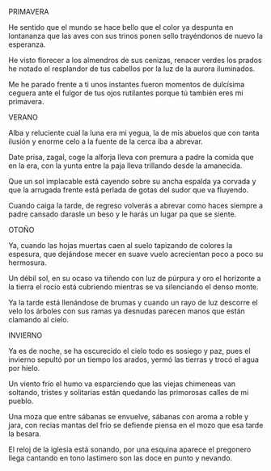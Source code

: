 PRIMAVERA

He sentido que el mundo se hace bello
que el color ya despunta en lontananza
que las aves con sus trinos ponen sello
trayéndonos de nuevo la esperanza.

He visto florecer a los almendros
de sus cenizas, renacer verdes los prados
he notado el resplandor de tus cabellos
por la luz de la aurora iluminados.

Me he parado frente a ti unos instantes
fueron momentos de dulcísima ceguera
ante el fulgor de tus ojos rutilantes
porque tú también eres mi primavera.

VERANO

Alba y reluciente cual la luna
era mi yegua, la de mis abuelos
que con tanta ilusión y enorme celo
a la fuente de la cerca iba a abrevar.

Date prisa, zagal, coge la alforja
lleva con premura a padre la comida
que en la era, con la yunta entre la paja
lleva trillando desde la amanecida.

Que un sol implacable está cayendo
sobre su ancha espalda ya corvada
y que la arrugada frente está perlada
de gotas del sudor que va fluyendo.

Cuando caiga la tarde, de regreso
volverás a abrevar como haces siempre
a padre cansado darasle un beso
y le harás un lugar pa que se siente.

OTOÑO

Ya, cuando las hojas muertas caen al suelo
tapizando de colores la espesura,
que dejándose mecer en suave vuelo
acrecientan poco a poco su hermosura.

Un débil sol, en su ocaso va tiñendo
con luz de púrpura y oro el horizonte
a la tierra el rocío está cubriendo
mientras se va silenciando el denso monte.

Ya la tarde está llenándose de brumas
y cuando un rayo de luz descorre el velo
los árboles con sus ramas ya desnudas
parecen manos que están clamando al cielo.

INVIERNO

Ya es de noche, se ha oscurecido el cielo
todo es sosiego y paz, pues el invierno
sepultó por un tiempo los arados,
yermó las tierras y trocó el agua por hielo.

Un viento frío el humo va esparciendo
que las viejas chimeneas van soltando,
tristes y solitarias están quedando
las primorosas calles de mi pueblo.

Una moza que entre sábanas se envuelve,
sábanas con aroma a roble y jara,
con recias mantas del frío se defiende
piensa en el mozo que esa tarde la besara.

El reloj de la iglesia está sonando,
por una esquina aparece el pregonero
llega cantando en tono lastimero
son las doce en punto y nevando.